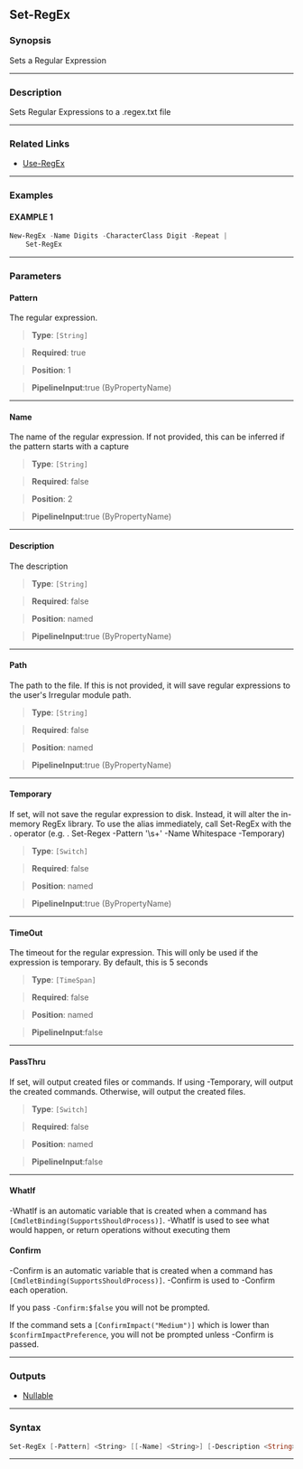 
Set-RegEx
---------
### Synopsis
Sets a Regular Expression

---
### Description

Sets Regular Expressions to a .regex.txt file

---
### Related Links
* [Use-RegEx](Use-RegEx.md)



---
### Examples
#### EXAMPLE 1
```PowerShell
New-RegEx -Name Digits -CharacterClass Digit -Repeat |
    Set-RegEx
```

---
### Parameters
#### **Pattern**

The regular expression.



> **Type**: ```[String]```

> **Required**: true

> **Position**: 1

> **PipelineInput**:true (ByPropertyName)



---
#### **Name**

The name of the regular expression.  If not provided, this can be inferred if the pattern starts with a capture



> **Type**: ```[String]```

> **Required**: false

> **Position**: 2

> **PipelineInput**:true (ByPropertyName)



---
#### **Description**

The description



> **Type**: ```[String]```

> **Required**: false

> **Position**: named

> **PipelineInput**:true (ByPropertyName)



---
#### **Path**

The path to the file.  If this is not provided, it will save regular expressions to the user's Irregular module path.



> **Type**: ```[String]```

> **Required**: false

> **Position**: named

> **PipelineInput**:true (ByPropertyName)



---
#### **Temporary**

If set, will not save the regular expression to disk.  Instead, it will alter the in-memory RegEx library.
To use the alias immediately, call Set-RegEx with the . operator (e.g. . Set-Regex -Pattern '\s+' -Name Whitespace -Temporary)



> **Type**: ```[Switch]```

> **Required**: false

> **Position**: named

> **PipelineInput**:true (ByPropertyName)



---
#### **TimeOut**

The timeout for the regular expression.
This will only be used if the expression is temporary.
By default, this is 5 seconds



> **Type**: ```[TimeSpan]```

> **Required**: false

> **Position**: named

> **PipelineInput**:false



---
#### **PassThru**

If set, will output created files or commands.
If using -Temporary, will output the created commands.
Otherwise, will output the created files.



> **Type**: ```[Switch]```

> **Required**: false

> **Position**: named

> **PipelineInput**:false



---
#### **WhatIf**
-WhatIf is an automatic variable that is created when a command has ```[CmdletBinding(SupportsShouldProcess)]```.
-WhatIf is used to see what would happen, or return operations without executing them
#### **Confirm**
-Confirm is an automatic variable that is created when a command has ```[CmdletBinding(SupportsShouldProcess)]```.
-Confirm is used to -Confirm each operation.
    
If you pass ```-Confirm:$false``` you will not be prompted.
    
    
If the command sets a ```[ConfirmImpact("Medium")]``` which is lower than ```$confirmImpactPreference```, you will not be prompted unless -Confirm is passed.

---
### Outputs
* [Nullable](https://learn.microsoft.com/en-us/dotnet/api/System.Nullable)




---
### Syntax
```PowerShell
Set-RegEx [-Pattern] <String> [[-Name] <String>] [-Description <String>] [-Path <String>] [-Temporary] [-TimeOut <TimeSpan>] [-PassThru] [-WhatIf] [-Confirm] [<CommonParameters>]
```
---


